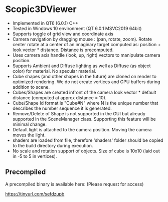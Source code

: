 # Scopic3DViewer

- Implemented in QT6 (6.0.1) C++
- Tested in Windows 10 environment (QT 6.0.1 MSVC2019 64bit)
- Supports toggle of grid view and coordinate axis
- Camera navigation by dragging mouse : (pan, rotate, zoom). Rotate center rotate at a center of an imaginary target computed as: position + look vector * distance. Distance is precomputed.
- Uses camera axis handle (look, up, right) vectors to manipulate camera position.
- Supports Ambient and Diffuse lighting as well as Diffuse (as object color) for material. No specular material.
- Cube shapes (and other shapes in the future) are cloned on render to optimized rendering. We do not create vertices and GPU buffers during addition to scene.
- Cubes/Shapes are created infront of the camera look vector * default distance (computed at approx distance = 10).
- Cube/Shape Id format is "Cube#N" where N is the unique number that describes the number sequence it is generated.
- Remove/Delete of Shape is not supported in the GUI but already supported in the SceneManager class. Supporting this feature will be minimal change.
- Default light is attached to the camera position. Moving the camera moves the light.
- shaders are loaded from file, therefore 'shaders' folder should be copied to the build directory during execution.
- No scale and rotation support of objects. Size of cube is 10x10 (laid out in -5 to 5 in vertices).

## Precompiled
A precompiled binary is available here:
(Please request for access)

https://tinyurl.com/sefdzupb
